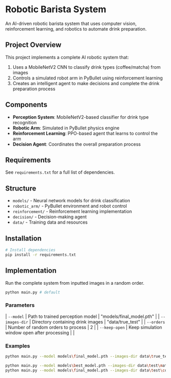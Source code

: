 # Robotic Barista System

An AI-driven robotic barista system that uses computer vision, reinforcement learning, and robotics to automate drink preparation.

## Project Overview

This project implements a complete AI robotic system that:
1. Uses a MobileNetV2 CNN to classify drink types (coffee/matcha) from images
2. Controls a simulated robot arm in PyBullet using reinforcement learning
3. Creates an intelligent agent to make decisions and complete the drink preparation process

## Components

- **Perception System**: MobileNetV2-based classifier for drink type recognition
- **Robotic Arm**: Simulated in PyBullet physics engine
- **Reinforcement Learning**: PPO-based agent that learns to control the arm
- **Decision Agent**: Coordinates the overall preparation process

## Requirements

See `requirements.txt` for a full list of dependencies.

## Structure

- `models/` - Neural network models for drink classification
- `robotic_arm/` - PyBullet environment and robot control
- `reinforcement/` - Reinforcement learning implementation
- `decision/` - Decision-making agent
- `data/` - Training data and resources

## Installation

```bash
# Install dependencies
pip install -r requirements.txt
```

## Implementation

Run the complete system from inputted images in a random order.

```bash
python main.py # default
```

### Parameters

| `--model` | Path to trained perception model | "models/final_model.pth" |
| `--images-dir` | Directory containing drink images | "data/true_test" |
| `--orders` | Number of random orders to process | 2 |
| `--keep-open` | Keep simulation window open after processing | |

### Examples

```bash
python main.py --model models\final_model.pth --images-dir data\true_test --orders 2 --keep-open

python main.py --model models\best_model.pth --images-dir data\test\matcha --orders 3
python main.py --model models\final_model.pth --images-dir data\test\coffee --orders 4
```
